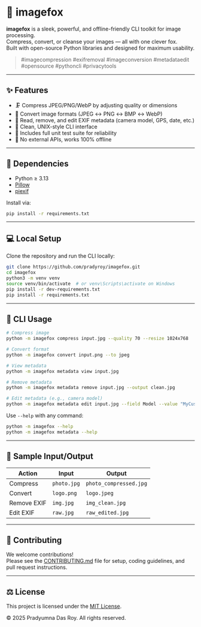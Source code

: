 # 🦊 imagefox

**imagefox** is a sleek, powerful, and offline-friendly CLI toolkit for image processing.  
Compress, convert, or cleanse your images — all with one clever fox.  
Built with open-source Python libraries and designed for maximum usability.

> #imagecompression #exifremoval #imageconversion #metadataedit #opensource #pythoncli #privacytools

---

## ✨ Features

- 🗜️ Compress JPEG/PNG/WebP by adjusting quality or dimensions
- 🔄 Convert image formats (JPEG ↔ PNG ↔ BMP ↔ WebP)
- 🧹 Read, remove, and edit EXIF metadata (camera model, GPS, date, etc.)
- 💬 Clean, UNIX-style CLI interface
- 🧪 Includes full unit test suite for reliability
- 🧰 No external APIs, works 100% offline

---

## 🧩 Dependencies

- Python ≥ 3.13
- [Pillow](https://pypi.org/project/Pillow/)
- [piexif](https://pypi.org/project/piexif/)

Install via:

```bash
pip install -r requirements.txt
```

---

## 💻 Local Setup

Clone the repository and run the CLI locally:

```bash
git clone https://github.com/pradyroy/imagefox.git
cd imagefox
python3 -m venv venv
source venv/bin/activate  # or venv\Scripts\activate on Windows
pip install -r dev-requirements.txt
pip install -r requirements.txt
```

---

## 🧰 CLI Usage

```bash
# Compress image
python -m imagefox compress input.jpg --quality 70 --resize 1024x768

# Convert format
python -m imagefox convert input.png --to jpeg

# View metadata
python -m imagefox metadata view input.jpg

# Remove metadata
python -m imagefox metadata remove input.jpg --output clean.jpg

# Edit metadata (e.g., camera model)
python -m imagefox metadata edit input.jpg --field Model --value "MyCustomCamera" --output edited.jpg
```

Use `--help` with any command:

```bash
python -m imagefox --help
python -m imagefox metadata --help
```

---

## 🧪 Sample Input/Output

| Action        | Input         | Output              |
|---------------|---------------|---------------------|
| Compress      | `photo.jpg`   | `photo_compressed.jpg` |
| Convert       | `logo.png`    | `logo.jpeg`         |
| Remove EXIF   | `img.jpg`     | `img_clean.jpg`     |
| Edit EXIF     | `raw.jpg`     | `raw_edited.jpg`    |

---

## 🤝 Contributing

We welcome contributions!  
Please see the [CONTRIBUTING.md](CONTRIBUTING.md) file for setup, coding guidelines, and pull request instructions.

---

## ⚖️ License

This project is licensed under the [MIT License](LICENSE).

© 2025 Pradyumna Das Roy. All rights reserved.
